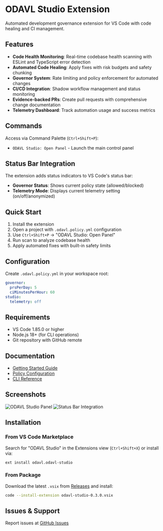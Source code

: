 # ODAVL Studio Extension

Automated development governance extension for VS Code with code healing and CI management.

## Features

- **Code Health Monitoring**: Real-time codebase health scanning with ESLint and TypeScript error detection
- **Automated Code Healing**: Apply fixes with risk budgets and safety chunking
- **Governor System**: Rate limiting and policy enforcement for automated changes
- **CI/CD Integration**: Shadow workflow management and status monitoring
- **Evidence-backed PRs**: Create pull requests with comprehensive change documentation
- **Telemetry Dashboard**: Track automation usage and success metrics

## Commands

Access via Command Palette (`Ctrl+Shift+P`):

- `ODAVL Studio: Open Panel` - Launch the main control panel

## Status Bar Integration

The extension adds status indicators to VS Code's status bar:

- **Governor Status**: Shows current policy state (allowed/blocked)
- **Telemetry Mode**: Displays current telemetry setting (on/off/anonymized)

## Quick Start

1. Install the extension
2. Open a project with `.odavl.policy.yml` configuration
3. Use `Ctrl+Shift+P` → "ODAVL Studio: Open Panel"
4. Run scan to analyze codebase health
5. Apply automated fixes with built-in safety limits

## Configuration

Create `.odavl.policy.yml` in your workspace root:

```yaml
governor:
  prsPerDay: 5
  ciMinutesPerHour: 60
studio:
  telemetry: off
```

## Requirements

- VS Code 1.85.0 or higher
- Node.js 18+ (for CLI operations)
- Git repository with GitHub remote

## Documentation

- [Getting Started Guide](https://github.com/Monawlo812/odavl_studio/blob/main/docs/getting-started.md)
- [Policy Configuration](https://github.com/Monawlo812/odavl_studio/blob/main/odavl.policy.yml.sample)
- [CLI Reference](https://github.com/Monawlo812/odavl_studio/tree/main/apps/cli)

## Screenshots

![ODAVL Studio Panel](https://github.com/Monawlo812/odavl_studio/raw/main/docs/media/vscode-panel.png)
![Status Bar Integration](https://github.com/Monawlo812/odavl_studio/raw/main/docs/media/status-bar.png)

## Installation

### From VS Code Marketplace

Search for "ODAVL Studio" in the Extensions view (`Ctrl+Shift+X`) or install via:

```
ext install odavl.odavl-studio
```

### From Package

Download the latest `.vsix` from [Releases](https://github.com/Monawlo812/odavl_studio/releases) and install:

```bash
code --install-extension odavl-studio-0.3.0.vsix
```

## Issues & Support

Report issues at [GitHub Issues](https://github.com/Monawlo812/odavl_studio/issues)
